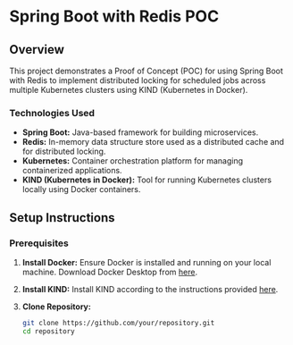 # Spring Boot with Redis POC

## Overview

This project demonstrates a Proof of Concept (POC) for using Spring Boot with Redis to implement distributed locking for scheduled jobs across multiple Kubernetes clusters using KIND (Kubernetes in Docker).

### Technologies Used

- **Spring Boot:** Java-based framework for building microservices.
- **Redis:** In-memory data structure store used as a distributed cache and for distributed locking.
- **Kubernetes:** Container orchestration platform for managing containerized applications.
- **KIND (Kubernetes in Docker):** Tool for running Kubernetes clusters locally using Docker containers.

## Setup Instructions

### Prerequisites

1. **Install Docker:** Ensure Docker is installed and running on your local machine. Download Docker Desktop from [here](https://www.docker.com/products/docker-desktop).

2. **Install KIND:** Install KIND according to the instructions provided [here](https://kind.sigs.k8s.io/docs/user/quick-start/).

3. **Clone Repository:**

   ```bash
   git clone https://github.com/your/repository.git
   cd repository
